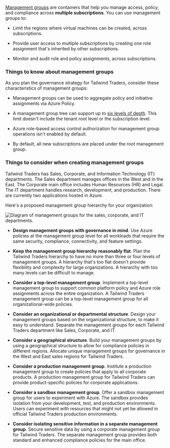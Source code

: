 [Management groups](https://learn.microsoft.com/en-us/azure/governance/management-groups/overview) are containers that help you manage access, policy, and compliance across **multiple subscriptions**.​ You can use management groups to:

- Limit the regions where virtual machines can be created, across subscriptions.
    
- Provide user access to multiple subscriptions by creating one role assignment that's inherited by other subscriptions.
    
- Monitor and audit role and policy assignments, across subscriptions.
    

### Things to know about management groups

As you plan the governance strategy for Tailwind Traders, consider these characteristics of management groups:

- Management groups can be used to aggregate policy and initiative assignments via Azure Policy.
    
- A management group tree can support up to [six levels of depth](https://learn.microsoft.com/en-us/azure/governance/management-groups/overview). This limit doesn't include the tenant root level or the subscription level.
    
- Azure role-based access control authorization for management group operations isn't enabled by default.
    
- By default, all new subscriptions are placed under the root management group.
    

### Things to consider when creating management groups

Tailwind Traders has Sales, Corporate, and Information Technology (IT) departments. The Sales department manages offices in the West and in the East. The Corporate main office includes Human Resources (HR) and Legal. The IT department handles research, development, and production. There are currently two applications hosted in Azure.

Here's a proposed management group hierarchy for your organization:

![Diagram of management groups for the sales, corporate, and IT departments.](https://learn.microsoft.com/en-us/training/wwl-azure/design-governance/media/management-groups.png)

- **Design management groups with governance in mind**. Use Azure policies at the management group level for all workloads that require the same security, compliance, connectivity, and feature settings.
    
- **Keep the management group hierarchy reasonably flat**. Plan the Tailwind Traders hierarchy to have no more than three or four levels of management groups. A hierarchy that's too flat doesn't provide flexibility and complexity for large organizations. A hierarchy with too many levels can be difficult to manage.
    
- **Consider a top-level management group**. Implement a top-level management group to support common platform policy and Azure role assignments across the entire organization. A Tailwind Traders management group can be a top-level management group for all organizational-wide policies.
    
- **Consider an organizational or departmental structure**. Design your management groups based on the organizational structure, to make it easy to understand. Separate the management groups for each Tailwind Traders department like Sales, Corporate, and IT.
    
- **Consider a geographical structure**. Build your management groups by using a geographical structure to allow for compliance policies in different regions. Allocate unique management groups for governance in the West and East sales regions for Tailwind Traders.
    
- **Consider a production management group**. Institute a production management group to create policies that apply to all corporate products. A production management group for Tailwind Traders can provide product-specific policies for corporate applications.
    
- **Consider a sandbox management group**. Offer a sandbox management group for users to experiment with Azure. The sandbox provides isolation from your development, test, and production environments. Users can experiment with resources that might not yet be allowed in official Tailwind Traders production environments.
    
- **Consider isolating sensitive information in a separate management group**. Secure sensitive data by using a corporate management group for Tailwind Traders. The separate management group provides both standard and enhanced compliance policies for the main office.